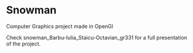 # Snowman
Computer Graphics project made in OpenGl

Check snowman_Barbu-Iulia_Staicu-Octavian_gr331 for a full presentation of the project.
